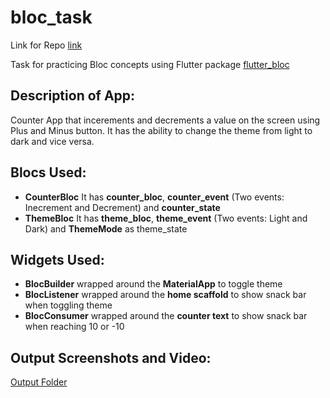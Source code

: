 # bloc_task

Link for Repo [link](https://github.com/ShazaAllam2001/bloc_task)

Task for practicing Bloc concepts using Flutter package [flutter_bloc](https://pub.dev/packages/flutter_bloc)

## Description of App:
Counter App that incerements and decrements a value on the screen using Plus and Minus button. It has the ability to change the theme from light to dark and vice versa.

## Blocs Used:
- **CounterBloc**
It has **counter_bloc**, **counter_event** (Two events: Inecrement and Decrement) and **counter_state** 
- **ThemeBloc**
It has **theme_bloc**, **theme_event** (Two events: Light and Dark) and **ThemeMode** as theme_state

## Widgets Used:
- **BlocBuilder**
wrapped around the **MaterialApp** to toggle theme
- **BlocListener**
wrapped around the **home scaffold** to show snack bar when toggling theme
- **BlocConsumer**
wrapped around the **counter text** to show snack bar when reaching 10 or -10

## Output Screenshots and Video:
[Output Folder](https://github.com/ShazaAllam2001/bloc_task/tree/main/output)
